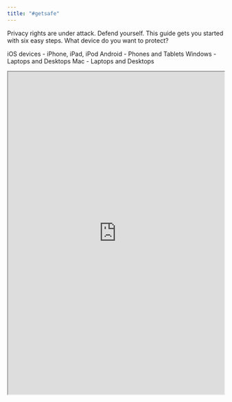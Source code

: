 ```yaml
---
title: "#getsafe"
---
```


Privacy rights are under attack. Defend yourself.
This guide gets you started with six easy steps.
What device do you want to protect?

iOS devices - iPhone, iPad, iPod
Android - Phones and Tablets
Windows - Laptops and Desktops
Mac - Laptops and Desktops

<iframe height="750" width="100%" src="https://ewelton.github.io/ktest/wiki.html##getsafe"></iframe>
